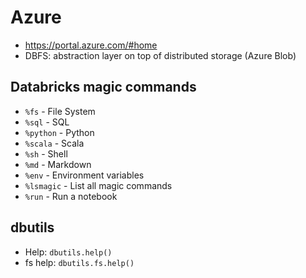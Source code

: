# Azure

- https://portal.azure.com/#home
- DBFS: abstraction layer on top of distributed storage (Azure Blob)

## Databricks magic commands
- `%fs` - File System
- `%sql` - SQL
- `%python` - Python
- `%scala` - Scala
- `%sh` - Shell
- `%md` - Markdown
- `%env` - Environment variables
- `%lsmagic` - List all magic commands
- `%run` - Run a notebook

## dbutils
- Help: `dbutils.help()`
- fs help: `dbutils.fs.help()`